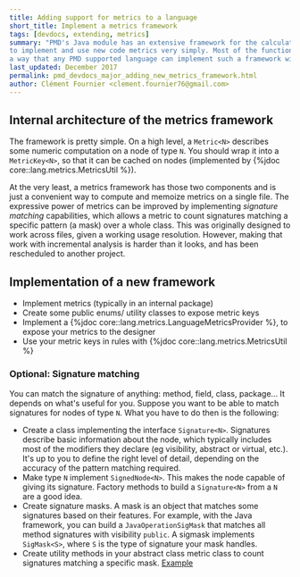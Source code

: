 ```yaml
---
title: Adding support for metrics to a language
short_title: Implement a metrics framework
tags: [devdocs, extending, metrics]
summary: "PMD's Java module has an extensive framework for the calculation of metrics, which allows rule developers
to implement and use new code metrics very simply. Most of the functionality of this framework is abstracted in such
a way that any PMD supported language can implement such a framework without too much trouble. Here's how."
last_updated: December 2017
permalink: pmd_devdocs_major_adding_new_metrics_framework.html
author: Clément Fournier <clement.fournier76@gmail.com>
---
```


## Internal architecture of the metrics framework

The framework is pretty simple. On a high level, a `Metric<N>` describes some numeric computation on a node of type `N`.
You should wrap it into a `MetricKey<N>`, so that it can be cached on nodes (implemented by {%jdoc core::lang.metrics.MetricsUtil %}).

At the very least, a metrics framework has those two components and is just a convenient way to compute and memoize
metrics on a single file. The expressive power of metrics can be improved by implementing *signature matching* capabilities,
which allows a metric to count signatures matching a specific pattern (a mask) over a whole class. This was originally
designed to work across files, given a working usage resolution. However, making that work with incremental analysis is
harder than it looks, and has been rescheduled to another project.

## Implementation of a new framework

* Implement metrics (typically in an internal package)
* Create some public enums/ utility classes to expose metric keys
* Implement a {%jdoc core::lang.metrics.LanguageMetricsProvider %}, to expose your metrics to the designer
* Use your metric keys in rules with {%jdoc core::lang.metrics.MetricsUtil %}

### Optional: Signature matching

You can match the signature of anything: method, field, class, package... It depends on what's useful for you.
Suppose you want to be able to match signatures for nodes of type `N`. What you have to do then is the following:

* Create a class implementing the interface `Signature<N>`. Signatures describe basic information about the node,
which typically includes most of the modifiers they declare (eg visibility, abstract or virtual, etc.).
It's up to you to define the right level of detail, depending on the accuracy of the pattern matching required.
* Make type `N` implement `SignedNode<N>`. This makes the node capable of giving its signature. Factory methods to
build a `Signature<N>` from a `N` are a good idea.
* Create signature masks. A mask is an object that matches some signatures based on their features. For example, with
 the Java framework, you can build a `JavaOperationSigMask` that matches all method signatures with visibility
 `public`. A sigmask implements `SigMask<S>`, where `S` is the type of signature your mask handles.
* Create utility methods in your abstract class metric class to count signatures matching a specific mask.
[Example](https://github.com/pmd/pmd/blob/master/pmd-java/src/main/java/net/sourceforge/pmd/lang/java/metrics/impl/AbstractJavaClassMetric.java#L52)

